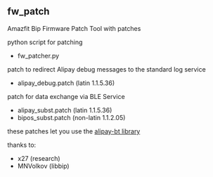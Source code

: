 ## fw_patch
Amazfit Bip Firmware Patch Tool with patches

python script for patching

* fw_patcher.py

patch to redirect Alipay debug messages to the standard log service

* alipay_debug.patch (latin 1.1.5.36)

patch for data exchange via BLE Service

* alipay_subst.patch (latin 1.1.5.36)
* bipos_subst.patch (non-latin 1.1.2.05)

these patches let you use the [alipay-bt library](https://github.com/neonsea/libbip/blob/master/alipay-bt.h)

thanks to:
* x27 (research)
* MNVolkov (libbip)